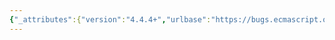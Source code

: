 ```yaml
---
{"_attributes":{"version":"4.4.4+","urlbase":"https://bugs.ecmascript.org/","maintainer":"dherman@mozilla.com"},"bug":{"bug_id":1011,"creation_ts":"2012-11-24 14:54:00 -0800","short_desc":"8.2.4.2: extraneous \")\"","delta_ts":"2012-12-21 18:08:33 -0800","product":"Draft for 6th Edition","component":"editorial issue","version":"Rev 12: November 22, 2012 Draft","rep_platform":"All","op_sys":"All","bug_status":"RESOLVED","resolution":"FIXED","priority":"Normal","bug_severity":"minor","everconfirmed":true,"reporter":{"uid":"jmdyck","name":"Michael Dyck"},"assigned_to":{"uid":"allen","name":"Allen Wirfs-Brock"},"long_desc":[{"commentid":2763,"comment_count":0,"who":{"uid":"jmdyck","name":"Michael Dyck"},"bug_when":"2012-11-24 14:54:09 -0800","thetext":"In 8.2.4.2 \"PutValue (V, W)\",\nstep 6.b says:\n    Let succeeded be the result of calling the [[SetP]] internal method of\n    base passing GetReferencedName(V), W, and GetThisValue(V) as arguments).\n\nDelete the \")\" before the final period."},{"commentid":2913,"comment_count":1,"who":{"uid":"allen","name":"Allen Wirfs-Brock"},"bug_when":"2012-11-30 14:41:30 -0800","thetext":"corrected in rev 13 editor's draft"}]}}
---
```

